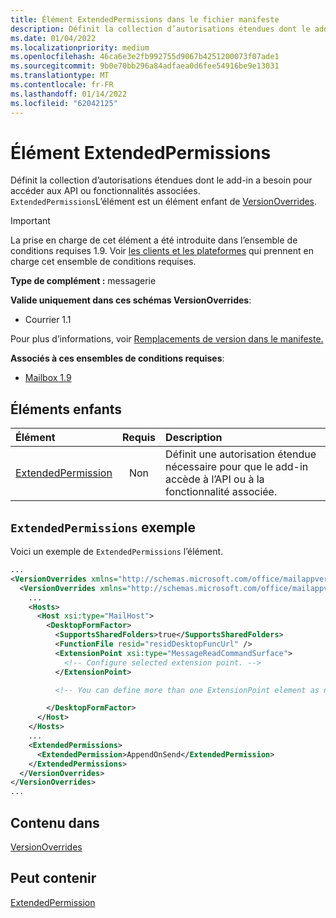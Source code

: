 ```yaml
---
title: Élément ExtendedPermissions dans le fichier manifeste
description: Définit la collection d’autorisations étendues dont le add-in a besoin pour accéder aux API ou fonctionnalités associées.
ms.date: 01/04/2022
ms.localizationpriority: medium
ms.openlocfilehash: 46ca6e3e2fb992755d9067b4251200073f07ade1
ms.sourcegitcommit: 9b0e70bb296a84adfaea0d6fee54916be9e13031
ms.translationtype: MT
ms.contentlocale: fr-FR
ms.lasthandoff: 01/14/2022
ms.locfileid: "62042125"
---
```

# <a name="extendedpermissions-element"></a>Élément ExtendedPermissions

Définit la collection d’autorisations étendues dont le add-in a besoin pour accéder aux API ou fonctionnalités associées. `ExtendedPermissions`L’élément est un élément enfant de [VersionOverrides](versionoverrides.md).

> [!IMPORTANT]
> La prise en charge de cet élément a été introduite dans l’ensemble de conditions requises 1.9. Voir [les clients et les plateformes](../../reference/requirement-sets/outlook-api-requirement-sets.md#requirement-sets-supported-by-exchange-servers-and-outlook-clients) qui prennent en charge cet ensemble de conditions requises.

**Type de complément :** messagerie

**Valide uniquement dans ces schémas VersionOverrides**:

- Courrier 1.1

Pour plus d’informations, voir [Remplacements de version dans le manifeste.](../../develop/add-in-manifests.md#version-overrides-in-the-manifest)

**Associés à ces ensembles de conditions requises**:

- [Mailbox 1.9](../../reference/objectmodel/requirement-set-1.9/outlook-requirement-set-1.9.md)

## <a name="child-elements"></a>Éléments enfants

|  Élément |  Requis  |  Description  |
|:-----|:-----:|:-----|
|  [ExtendedPermission](extendedpermission.md)    |  Non   | Définit une autorisation étendue nécessaire pour que le add-in accède à l’API ou à la fonctionnalité associée. |

## <a name="extendedpermissions-example"></a>`ExtendedPermissions` exemple

Voici un exemple de `ExtendedPermissions` l’élément.

```XML
...
<VersionOverrides xmlns="http://schemas.microsoft.com/office/mailappversionoverrides" xsi:type="VersionOverridesV1_0">
  <VersionOverrides xmlns="http://schemas.microsoft.com/office/mailappversionoverrides/1.1" xsi:type="VersionOverridesV1_1">
    ...
    <Hosts>
      <Host xsi:type="MailHost">
        <DesktopFormFactor>
          <SupportsSharedFolders>true</SupportsSharedFolders>
          <FunctionFile resid="residDesktopFuncUrl" />
          <ExtensionPoint xsi:type="MessageReadCommandSurface">
            <!-- Configure selected extension point. -->
          </ExtensionPoint>

          <!-- You can define more than one ExtensionPoint element as needed. -->

        </DesktopFormFactor>
      </Host>
    </Hosts>
    ...
    <ExtendedPermissions>
      <ExtendedPermission>AppendOnSend</ExtendedPermission>
    </ExtendedPermissions>
  </VersionOverrides>
</VersionOverrides>
...
```

## <a name="contained-in"></a>Contenu dans

[VersionOverrides](versionoverrides.md)

## <a name="can-contain"></a>Peut contenir

[ExtendedPermission](extendedpermission.md)
